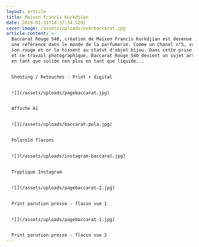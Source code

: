 ```yaml
---
layout: article
title: Maison Francis Kurkdjian
date: 2019-01-31T14:37:34.529Z
cover-image: /assets/uploads/overbaccarat.jpg
article-content: >-
  Baccarat Rouge 540, création de Maison Francis Kurkdjian est devenue très vite
  une référence dans le monde de la parfumerie. Comme un Chanel n°5, son design,
  son rouge et or le hissent au statut d'objet bijou. Dans cette prise de vue,
  et ce travail photographique, Baccarat Rouge 540 devient un sujet artistique
  en tant que solide non plus en tant que liquide...


  Shooting / Retouches - Print + digital 


  ![](/assets/uploads/pagebaccarat.jpg)


  Affiche A1 


  ![](/assets/uploads/baccarat-pola.jpg)


  Polaroîd flacons


  ![](/assets/uploads/instagram-baccarat.jpg)


  Tryptique Instagram 


  ![](/assets/uploads/pagebaccarat-2.jpg)


  Print parution presse - flacon vue 1


  ![](/assets/uploads/pagebaccarat-1.jpg)


  Print parution presse - flacon vue 2
---
```


